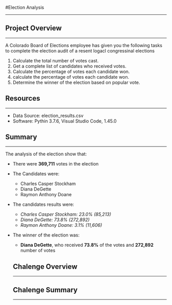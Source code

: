 #Election Analysis
___
## Project Overview
___
A Colorado Board of Elections employee has given you the following tasks to complete the election audit of a resent logacl congressinal elections
1. Calculate the total number of votes cast.
2. Get a complete list of candidates who received votes.
3. Calculate the percentage of votes each candidate won.
4. calculate the percentage of votes each candidate won.
5. Determine the winner of the election based on popular vote.

## Resources
___
* Data Source: election_results.csv
* Software: Pythin 3.7.6, Visual Studio Code, 1.45.0

## Summary
___
The analysis of the election show that:

* There were **369,711** votes in the election
* The Candidates were:
  * Charles Casper Stockham
  * Diana DeGette
  * Raymon Anthony Doane
* The candidates results were:
  * *Charles Casper Stockham: 23.0% (85,213)*
  * *Diana DeGette: 73.8% (272,892)*
  * *Raymon Anthony Doane: 3.1% (11,606)*
* The winner of the election was:
  * **Diana DeGette**, who received **73.8%** of the votes and **272,892** number of votes
  
  ## Chalenge Overview
  ______
  
  ## Chalenge Summary
  ______
  
